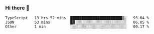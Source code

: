 ### Hi there 👋

<!--START_SECTION:waka-->
```text
TypeScript   13 hrs 52 mins  ███████████████████████▒░   93.64 % 
JSON         53 mins         █▓░░░░░░░░░░░░░░░░░░░░░░░   06.05 % 
Other        1 min           ░░░░░░░░░░░░░░░░░░░░░░░░░   00.17 % 
```
<!--END_SECTION:waka-->